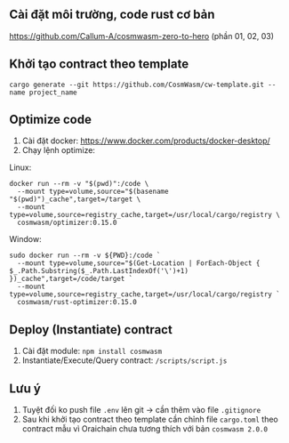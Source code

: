 ## Cài đặt môi trường, code rust cơ bản
  https://github.com/Callum-A/cosmwasm-zero-to-hero (phần 01, 02, 03)
## Khởi tạo contract theo template 
  ``` cargo generate --git https://github.com/CosmWasm/cw-template.git --name project_name ```
## Optimize code 
  1. Cài đặt docker: https://www.docker.com/products/docker-desktop/
  2. Chạy lệnh optimize: <br />
  
Linux: <br />
```
docker run --rm -v "$(pwd)":/code \ 
  --mount type=volume,source="$(basename "$(pwd)")_cache",target=/target \ 
  --mount type=volume,source=registry_cache,target=/usr/local/cargo/registry \ 
  cosmwasm/optimizer:0.15.0
```

Window: <br />
```
sudo docker run --rm -v ${PWD}:/code `
  --mount type=volume,source="$(Get-Location | ForEach-Object { $_.Path.Substring($_.Path.LastIndexOf('\')+1) })_cache",target=/code/target `
  --mount type=volume,source=registry_cache,target=/usr/local/cargo/registry `
  cosmwasm/rust-optimizer:0.15.0
``` 
## Deploy (Instantiate) contract
  1. Cài đặt module: ```npm install cosmwasm ```
  2. Instantiate/Execute/Query contract: ```/scripts/script.js```

## Lưu ý
  1. Tuyệt đối ko push file ```.env``` lên git -> cần thêm vào file ```.gitignore```
  2. Sau khi khởi tạo contract theo template cần chỉnh file ```cargo.toml``` theo contract mẫu vì Oraichain chưa tương thích với bản ```cosmwasm 2.0.0```
